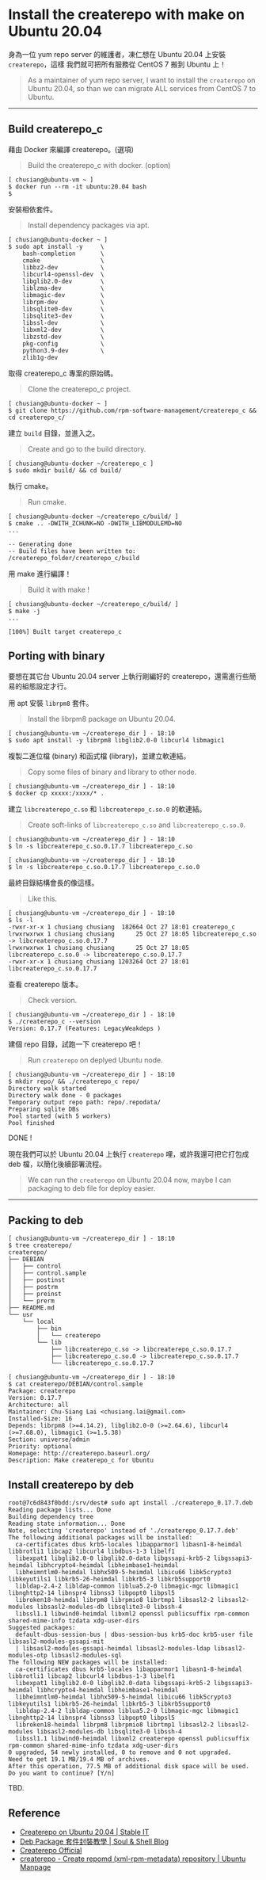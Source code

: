 # Install the createrepo with make on Ubuntu 20.04

身為一位 yum repo server 的維護者，凍仁想在 Ubuntu 20.04 上安裝 `createrepo`，這樣
我們就可把所有服務從 CentOS 7 搬到 Ubuntu 上！

> As a maintainer of yum repo server, I want to install the `createrepo` on Ubuntu 20.04, so than we can migrate ALL services from CentOS 7 to Ubuntu.

----

## Build createrepo_c

藉由 Docker 來編譯 createrepo。(選項)

> Build the createrepo_c with docker. (option)

```
[ chusiang@ubuntu-vm ~ ]
$ docker run --rm -it ubuntu:20.04 bash
$
```

安裝相依套件。

> Install dependency packages via apt.

```
[ chusiang@ubuntu-docker ~ ]
$ sudo apt install -y     \
    bash-completion       \
    cmake                 \
    libbz2-dev            \
    libcurl4-openssl-dev  \
    libglib2.0-dev        \
    liblzma-dev           \
    libmagic-dev          \
    librpm-dev            \
    libsqlite0-dev        \
    libsqlite3-dev        \
    libssl-dev            \
    libxml2-dev           \
    libzstd-dev           \
    pkg-config            \
    python3.9-dev         \
    zlib1g-dev
```

取得 createrepo_c 專案的原始碼。

> Clone the createrepo_c project.

```
[ chusiang@ubuntu-docker ~ ]
$ git clone https://github.com/rpm-software-management/createrepo_c && cd createrepo_c/
```

建立 `build` 目錄，並進入之。

> Create and go to the build directory.

```
[ chusiang@ubuntu-docker ~/createrepo_c ]
$ sudo mkdir build/ && cd build/
```

執行 cmake。

> Run cmake.

```
[ chusiang@ubuntu-docker ~/createrepo_c/build/ ]
$ cmake .. -DWITH_ZCHUNK=NO -DWITH_LIBMODULEMD=NO
...

-- Generating done
-- Build files have been written to: /createrepo_folder/createrepo_c/build
```

用 make 進行編譯！

> Build it with make !

```
[ chusiang@ubuntu-docker ~/createrepo_c/build/ ]
$ make -j
...

[100%] Built target createrepo_c
```


## Porting with binary

要想在其它台 Ubuntu 20.04 server 上執行剛編好的 createrepo，還需進行些簡易的組態設定才行。

用 apt 安裝 `librpm8` 套件。

> Install the librpm8 package on Ubuntu 20.04.

```
[ chusiang@ubuntu-vm ~/createrepo_dir ] - 18:10
$ sudo apt install -y librpm8 libglib2.0-0 libcurl4 libmagic1
```

複製二進位檔 (binary) 和函式檔 (library)，並建立軟連結。

> Copy some files of binary and library to other node.

```
[ chusiang@ubuntu-vm ~/createrepo_dir ] - 18:10
$ docker cp xxxxx:/xxxx/* .
```

建立 `libcreaterepo_c.so` 和 `libcreaterepo_c.so.0` 的軟連結。

> Create soft-links of `libcreaterepo_c.so` and `libcreaterepo_c.so.0`.

```
[ chusiang@ubuntu-vm ~/createrepo_dir ] - 18:10
$ ln -s libcreaterepo_c.so.0.17.7 libcreaterepo_c.so
```

```
[ chusiang@ubuntu-vm ~/createrepo_dir ] - 18:10
$ ln -s libcreaterepo_c.so.0.17.7 libcreaterepo_c.so.0
```


最終目錄結構會長的像這樣。

> Like this.

```
[ chusiang@ubuntu-vm ~/createrepo_dir ] - 18:10
$ ls -l
-rwxr-xr-x 1 chusiang chusiang  182664 Oct 27 18:01 createrepo_c
lrwxrwxrwx 1 chusiang chusiang      25 Oct 27 18:05 libcreaterepo_c.so -> libcreaterepo_c.so.0.17.7
lrwxrwxrwx 1 chusiang chusiang      25 Oct 27 18:05 libcreaterepo_c.so.0 -> libcreaterepo_c.so.0.17.7
-rwxr-xr-x 1 chusiang chusiang 1203264 Oct 27 18:01 libcreaterepo_c.so.0.17.7
```

查看 createrepo 版本。

> Check version.


```
[ chusiang@ubuntu-vm ~/createrepo_dir ] - 18:10
$ ./createrepo_c --version
Version: 0.17.7 (Features: LegacyWeakdeps )
```

建個 repo 目錄，試跑一下 createrepo 吧！

> Run `createrepo` on deplyed Ubuntu node.

```
[ chusiang@ubuntu-vm ~/createrepo_dir ] - 18:10
$ mkdir repo/ && ./createrepo_c repo/
Directory walk started
Directory walk done - 0 packages
Temporary output repo path: repo/.repodata/
Preparing sqlite DBs
Pool started (with 5 workers)
Pool finished
```

DONE !


現在我們可以於 Ubuntu 20.04 上執行 `createrepo` 哩，或許我還可把它打包成 deb 檔，以簡化後續部署流程。

> We can run the `createrepo` on Ubuntu 20.04 now, maybe I can packaging to deb file for deploy easier.

----

## Packing to deb

```
[ chusiang@ubuntu-vm ~/createrepo_dir ] - 18:10
$ tree createrepo/
createrepo/
├── DEBIAN
│   ├── control
│   ├── control.sample
│   ├── postinst
│   ├── postrm
│   ├── preinst
│   └── prerm
├── README.md
└── usr
    └── local
        ├── bin
        │   └── createrepo
        └── lib
            ├── libcreaterepo_c.so -> libcreaterepo_c.so.0.17.7
            ├── libcreaterepo_c.so.0 -> libcreaterepo_c.so.0.17.7
            └── libcreaterepo_c.so.0.17.7
```

```
[ chusiang@ubuntu-vm ~/createrepo_dir ] - 18:10
$ cat createrepo/DEBIAN/control.sample
Package: createrepo
Version: 0.17.7
Architecture: all
Maintainer: Chu-Siang Lai <chusiang.lai@gmail.com>
Installed-Size: 16
Depends: librpm8 (>=4.14.2), libglib2.0-0 (>=2.64.6), libcurl4 (>=7.68.0), libmagic1 (>=1.5.38)
Section: universe/admin
Priority: optional
Homepage: http://createrepo.baseurl.org/
Description: Make createrepo_c for Ubuntu
```

## Install createrepo by deb

```
root@7c6d843f0bdd:/srv/dest# sudo apt install ./createrepo_0.17.7.deb
Reading package lists... Done
Building dependency tree
Reading state information... Done
Note, selecting 'createrepo' instead of './createrepo_0.17.7.deb'
The following additional packages will be installed:
  ca-certificates dbus krb5-locales libapparmor1 libasn1-8-heimdal libbrotli1 libcap2 libcurl4 libdbus-1-3 libelf1
  libexpat1 libglib2.0-0 libglib2.0-data libgssapi-krb5-2 libgssapi3-heimdal libhcrypto4-heimdal libheimbase1-heimdal
  libheimntlm0-heimdal libhx509-5-heimdal libicu66 libk5crypto3 libkeyutils1 libkrb5-26-heimdal libkrb5-3 libkrb5support0
  libldap-2.4-2 libldap-common liblua5.2-0 libmagic-mgc libmagic1 libnghttp2-14 libnspr4 libnss3 libpopt0 libpsl5
  libroken18-heimdal librpm8 librpmio8 librtmp1 libsasl2-2 libsasl2-modules libsasl2-modules-db libsqlite3-0 libssh-4
  libssl1.1 libwind0-heimdal libxml2 openssl publicsuffix rpm-common shared-mime-info tzdata xdg-user-dirs
Suggested packages:
  default-dbus-session-bus | dbus-session-bus krb5-doc krb5-user file libsasl2-modules-gssapi-mit
  | libsasl2-modules-gssapi-heimdal libsasl2-modules-ldap libsasl2-modules-otp libsasl2-modules-sql
The following NEW packages will be installed:
  ca-certificates dbus krb5-locales libapparmor1 libasn1-8-heimdal libbrotli1 libcap2 libcurl4 libdbus-1-3 libelf1
  libexpat1 libglib2.0-0 libglib2.0-data libgssapi-krb5-2 libgssapi3-heimdal libhcrypto4-heimdal libheimbase1-heimdal
  libheimntlm0-heimdal libhx509-5-heimdal libicu66 libk5crypto3 libkeyutils1 libkrb5-26-heimdal libkrb5-3 libkrb5support0
  libldap-2.4-2 libldap-common liblua5.2-0 libmagic-mgc libmagic1 libnghttp2-14 libnspr4 libnss3 libpopt0 libpsl5
  libroken18-heimdal librpm8 librpmio8 librtmp1 libsasl2-2 libsasl2-modules libsasl2-modules-db libsqlite3-0 libssh-4
  libssl1.1 libwind0-heimdal libxml2 createrepo openssl publicsuffix rpm-common shared-mime-info tzdata xdg-user-dirs
0 upgraded, 54 newly installed, 0 to remove and 0 not upgraded.
Need to get 19.1 MB/19.4 MB of archives.
After this operation, 77.5 MB of additional disk space will be used.
Do you want to continue? [Y/n]
```

TBD.


## Reference

* <a href="https://www.stableit.ru/2021/07/createrepo-on-ubuntu-2004.html" target="_blank">Createrepo on Ubuntu 20.04 | Stable IT</a>
* <a href="http://blog.toright.com/posts/4434/%e6%89%93%e5%8c%85%e8%87%aa%e5%b7%b1%e7%9a%84-debian-package-ubuntu-deb-%e5%a5%97%e4%bb%b6%e5%b0%81%e8%a3%9d%e6%95%99%e5%ad%b8.html/deb-make" target="_blank">Deb Package 套件封裝教學 | Soul & Shell Blog</a>
* <a href="http://createrepo.baseurl.org/" target="_blank">Createrepo Official</a>
* <a href="http://manpages.ubuntu.com/manpages/bionic/man8/createrepo.8.html" target="_blank">createrepo - Create repomd (xml-rpm-metadata) repository | Ubuntu Manpage</a>
